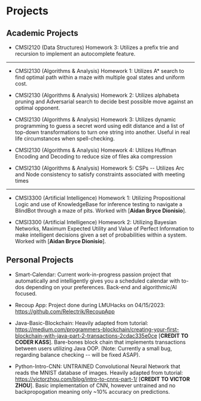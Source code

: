 # Projects

## Academic Projects

- CMSI2120 (Data Structures) Homework 3: Utilizes a prefix trie and recursion to implement an autocomplete feature.

---

- CMSI2130 (Algorithms & Analysis) Homework 1: Utilizes A\* search to find optimal path within a maze with multiple goal states and uniform cost.

- CMSI2130 (Algorithms & Analysis) Homework 2: Utilizes alphabeta pruning and Adversarial search to decide best possible move against an optimal opponent.

- CMSI2130 (Algorithms & Analysis) Homework 3: Utilizes dynamic programming to guess a secret word using edit distance and a list of top-down transformations to turn one string into another. Useful in real life circumstances when spell-checking.

- CMSI2130 (Algorithms & Analysis) Homework 4: Utilizes Huffman Encoding and Decoding to reduce size of files aka compression

- CMSI2130 (Algorithms & Analysis) Homework 5: CSPs -- Utilizes Arc and Node consistency to satisfy constraints associated with meeting times

---

- CMSI3300 (Artificial Intelligence) Homework 1: Utilizing Propositional Logic and use of KnowledgeBase for inference testing to navigate a BlindBot through a maze of pits. Worked with [**Aidan Bryce Dionisio**].

- CMSI3300 (Artificial Intelligence) Homework 2: Utilizing Bayesian Networks, Maximum Expected Utility and Value of Perfect Information to make intelligent decisions given a set of probabilities within a system. Worked with [**Aidan Bryce Dionisio**].

## Personal Projects

- Smart-Calendar: Current work-in-progress passion project that automatically and intelligently gives you a scheduled calendar with to-dos depending on your preferences. Back-end and algorithmic/AI focused.

- Recoup App: Project done during LMUHacks on 04/15/2023: https://github.com/Relectrik/RecoupApp

- Java-Basic-Blockchain: Heavily adapted from tutorial: https://medium.com/programmers-blockchain/creating-your-first-blockchain-with-java-part-2-transactions-2cdac335e0ce [**CREDIT TO CODER KASS**]. Bare-bones block chain that implements transactions between users utilizing Java OOP. (Note: Currently a small bug, regarding balance checking -- will be fixed ASAP).

- Python-Intro-CNN: UNTRAINED Convolutional Neural Network that reads the MNIST database of images. Heavily adapted from tutorial: https://victorzhou.com/blog/intro-to-cnns-part-1/ [**CREDIT TO VICTOR ZHOU**]. Basic implementation of CNN, however untrained and no backpropogation meaning only ~10% accuracy on predictions.
